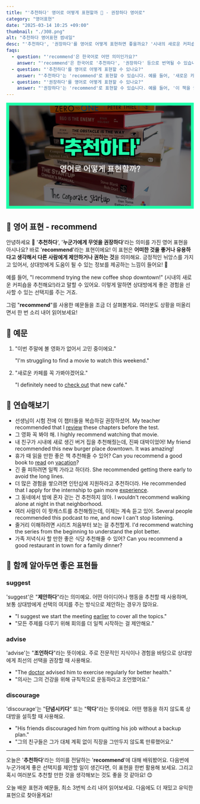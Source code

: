 ```yaml
---
title: "'추천하다' 영어로 어떻게 표현할까 👋 - 권장하다 영어로"
category: "영어표현"
date: "2025-03-14 10:25 +09:00"
thumbnail: "./308.png"
alt: "추천하다 영어표현 썸네일"
desc: "'추천하다', '권장하다'를 영어로 어떻게 표현하면 좋을까요? '시내의 새로운 커피숍을 추천해요!' 등의 예문과 함께 'recommend'를 영어로 표현하는 법을 배워봅시다. 다양한 예문을 통해서 연습하고 본인의 표현으로 만들어 보세요."
faqs:
  - question: "'recommend'은 한국어로 어떤 의미인가요?"
    answer: "'recommend'은 한국어로 '추천하다', '권장하다' 등으로 번역될 수 있습니다. 누군가에게 좋은 선택지를 제안할 때 사용하는 표현이에요."
  - question: "'추천하다'를 영어로 어떻게 표현할 수 있나요?"
    answer: "'추천하다'는 'recommend'로 표현할 수 있습니다. 예를 들어, '새로운 카페를 추천해요'는 'I recommend the new café'로 말할 수 있어요."
  - question: "'권장하다'를 영어로 어떻게 표현할 수 있나요?"
    answer: "'권장하다'는 'recommend'로 표현할 수 있습니다. 예를 들어, '이 책을 권장해요'는 'I recommend this book'으로 말할 수 있어요."
---
```


![추천하다 영어표현 썸네일](./308.png)

## 🌟 영어 표현 - recommend

안녕하세요 👋 '**추천하다**', '**누군가에게 무엇을 권장하다**'라는 의미를 가진 영어 표현을 아시나요? 바로 '**recommend**'라는 표현이에요! 이 표현은 **어떠한 것을 좋거나 유용하다고 생각해서 다른 사람에게 제안하거나 권하는 것**을 의미해요. 긍정적인 뉘앙스를 가지고 있어서, 상대방에게 도움이 될 수 있는 정보를 제공하는 느낌이 들어요! 🌟

예를 들어, "I recommend trying the new coffee shop downtown!" (시내의 새로운 커피숍을 추천해요!)라고 말할 수 있어요. 이렇게 말하면 상대방에게 좋은 경험을 선사할 수 있는 선택지를 주는 거죠.

그럼 "**recommend**"를 사용한 예문들을 조금 더 살펴볼게요. 여러분도 상황을 떠올리면서 한 번 소리 내어 읽어보세요!

## 📖 예문

1. "이번 주말에 볼 영화가 없어서 고민 중이에요."

   "I'm struggling to find a movie to watch this weekend."

2. "새로운 카페를 꼭 가봐야겠어요."

   "I definitely need to [check out](/blog/in-english/104check-out/) that new café."

## 💬 연습해보기

<ul data-interactive-list>
  <li data-interactive-item>
    <span data-toggler>선생님이 시험 전에 이 챕터들을 복습하길 권장하셨어.</span>
    <span data-answer>My teacher recommended that I <a href="/blog/in-english/251.review/">review</a> these chapters before the test.</span>
  </li>
  <li data-interactive-item>
    <span data-toggler>그 영화 꼭 봐야 해.</span>
    <span data-answer>I highly recommend watching that movie.</span>
  </li>
  <li data-interactive-item>
    <span data-toggler>내 친구가 시내에 새로 생긴 버거 집을 추천해줬는데, 진짜 대박이었어!</span>
    <span data-answer>My friend recommended this new burger place downtown. It was amazing!</span>
  </li>
  <li data-interactive-item>
    <span data-toggler>휴가 때 읽을 만한 좋은 책 추천해줄 수 있어?</span>
    <span data-answer>Can you recommend a good book to <a href="/blog/in-english/436.read/">read</a> on <a href="/blog/in-english/516.vacation/">vacation</a>?</span>
  </li>
  <li data-interactive-item>
    <span data-toggler>긴 줄 피하려면 일찍 가라고 하더라.</span>
    <span data-answer>She recommended getting there early to avoid the long lines.</span>
  </li>
  <li data-interactive-item>
    <span data-toggler>더 많은 경험을 쌓으려면 인턴십에 지원하라고 추천하더라.</span>
    <span data-answer>He recommended that I apply for the internship to gain more <a href="/blog/in-english/415.experience/">experience</a>.</span>
  </li>
  <li data-interactive-item>
    <span data-toggler>그 동네에서 밤에 혼자 걷는 건 추천하지 않아.</span>
    <span data-answer>I wouldn't recommend walking alone at night in that neighborhood.</span>
  </li>
  <li data-interactive-item>
    <span data-toggler>여러 사람이 이 팟캐스트를 추천해줬는데, 이제는 계속 듣고 있어.</span>
    <span data-answer>Several people recommended this podcast to me, and now I can't stop listening.</span>
  </li>
  <li data-interactive-item>
    <span data-toggler>줄거리 이해하려면 시리즈 처음부터 보는 걸 추천할게.</span>
    <span data-answer>I'd recommend watching the series from the beginning to understand the plot better.</span>
  </li>
  <li data-interactive-item>
    <span data-toggler>가족 저녁식사 할 만한 좋은 식당 추천해줄 수 있어?</span>
    <span data-answer>Can you recommend a good restaurant in town for a family dinner?</span>
  </li>
</ul>

## 🤝 함께 알아두면 좋은 표현들

### suggest

'suggest'은 "**제안하다**"라는 의미예요. 어떤 아이디어나 행동을 추천할 때 사용하며, 보통 상대방에게 선택의 여지를 주는 방식으로 제안하는 경우가 많아요.

- "I suggest we start the meeting [earlier](/blog/in-english/397.earlier/) to cover all the topics."
- "모든 주제를 다루기 위해 회의를 더 일찍 시작하는 걸 제안해요."

### advise

'advise'는 "**조언하다**"라는 뜻이에요. 주로 전문적인 지식이나 경험을 바탕으로 상대방에게 최선의 선택을 권장할 때 사용해요.

- "The [doctor](/blog/in-english/563.doctor/) advised him to exercise regularly for better health."
- "의사는 그의 건강을 위해 규칙적으로 운동하라고 조언했어요."

### discourage

'discourage'는 "**단념시키다**" 또는 "**막다**"라는 뜻이에요. 어떤 행동을 하지 않도록 상대방을 설득할 때 사용해요.

- "His friends discouraged him from quitting his job without a backup plan."
- "그의 친구들은 그가 대체 계획 없이 직장을 그만두지 않도록 만류했어요."

---

오늘은 '**추천하다**'라는 의미를 전달하는 '**recommend**'에 대해 배워봤어요. 다음번에 누군가에게 좋은 선택지를 제안할 일이 생긴다면, 이 표현을 한번 활용해 보세요. 그리고 혹시 여러분도 추천할 만한 것을 생각해보는 것도 좋을 것 같아요! 😊

오늘 배운 표현과 예문들, 최소 3번씩 소리 내어 읽어보세요. 다음에도 더 재밌고 유익한 표현으로 찾아올게요!
